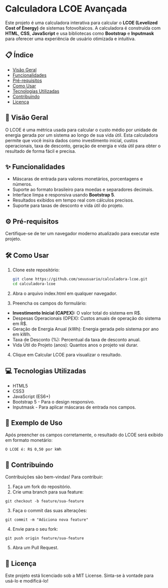 # Calculadora LCOE Avançada

Este projeto é uma calculadora interativa para calcular o **LCOE (Levelized Cost of Energy)** de sistemas fotovoltaicos. A calculadora é construída com **HTML**, **CSS**, **JavaScript** e usa bibliotecas como **Bootstrap** e **Inputmask** para oferecer uma experiência de usuário otimizada e intuitiva.

## 📋 Índice
- [Visão Geral](#visão-geral)
- [Funcionalidades](#funcionalidades)
- [Pré-requisitos](#pré-requisitos)
- [Como Usar](#como-usar)
- [Tecnologias Utilizadas](#tecnologias-utilizadas)
- [Contribuindo](#contribuindo)
- [Licença](#licença)

## 🚀 Visão Geral

O LCOE é uma métrica usada para calcular o custo médio por unidade de energia gerada por um sistema ao longo de sua vida útil. Esta calculadora permite que você insira dados como investimento inicial, custos operacionais, taxa de desconto, geração de energia e vida útil para obter o resultado de forma fácil e precisa.

## ✨ Funcionalidades

- Máscaras de entrada para valores monetários, porcentagens e números.
- Suporte ao formato brasileiro para moedas e separadores decimais.
- Interface limpa e responsiva usando **Bootstrap 5**.
- Resultados exibidos em tempo real com cálculos precisos.
- Suporte para taxas de desconto e vida útil do projeto.

## ⚙️ Pré-requisitos

Certifique-se de ter um navegador moderno atualizado para executar este projeto.

## 🛠 Como Usar

1. Clone este repositório:
   ```bash
   git clone https://github.com/seuusuario/calculadora-lcoe.git
   cd calculadora-lcoe
   ```

2. Abra o arquivo index.html em qualquer navegador.

3. Preencha os campos do formulário:

- **Investimento Inicial (CAPEX):** O valor total do sistema em R$.
- Despesas Operacionais (OPEX): Custos anuais de operação do sistema em R$.
- Geração de Energia Anual (kWh): Energia gerada pelo sistema por ano em kWh.
- Taxa de Desconto (%): Percentual da taxa de desconto anual.
- Vida Útil do Projeto (anos): Quantos anos o projeto vai durar.

4. Clique em Calcular LCOE para visualizar o resultado.

## 💻 Tecnologias Utilizadas
- HTML5
- CSS3
- JavaScript (ES6+)
- Bootstrap 5 - Para o design responsivo.
- Inputmask - Para aplicar máscaras de entrada nos campos.

## 🧩 Exemplo de Uso

Após preencher os campos corretamente, o resultado do LCOE será exibido em formato monetário:
```
O LCOE é: R$ 0,50 por kWh
```
## 🤝 Contribuindo

Contribuições são bem-vindas! Para contribuir:

1. Faça um fork do repositório.
2. Crie uma branch para sua feature:

```
git checkout -b feature/sua-feature
```

3. Faça o commit das suas alterações:

```
git commit -m "Adiciona nova feature"
```

4. Envie para o seu fork:
```
git push origin feature/sua-feature
```

5. Abra um Pull Request.

## 📜 Licença

Este projeto está licenciado sob a MIT License. Sinta-se à vontade para usá-lo e modificá-lo!